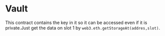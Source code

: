 # Vault
This contract contains the key in it so it can be accessed even if it is private.Just get the data on slot 1 by `web3.eth.getStorageAt(addres,slot)`.